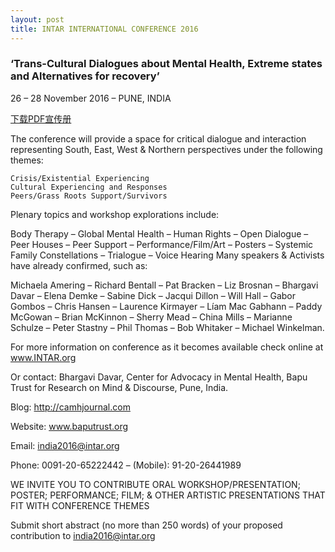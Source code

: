 ```yaml
---
layout: post
title: INTAR INTERNATIONAL CONFERENCE 2016
---
```

### ‘Trans-Cultural Dialogues about Mental Health, Extreme states and Alternatives for recovery’  

26 – 28 November 2016 – PUNE, INDIA

[下载PDF宣传册](http://intar.org/wp-content/uploads/intar_conference_2016_web.pdf)

The conference will provide a space for critical dialogue and interaction representing South, East, West & Northern perspectives under the following themes:

    Crisis/Existential Experiencing
    Cultural Experiencing and Responses
    Peers/Grass Roots Support/Survivors

<!--more-->

Plenary topics and workshop explorations include:

Body Therapy – Global Mental Health – Human Rights – Open Dialogue – Peer Houses – Peer Support – Performance/Film/Art – Posters – Systemic Family Constellations – Trialogue – Voice Hearing 
Many speakers & Activists have already confirmed, such as:

Michaela Amering – Richard Bentall – Pat Bracken – Liz Brosnan – Bhargavi Davar – Elena Demke – Sabine Dick – Jacqui Dillon – Will Hall – Gabor Gombos – Chris Hansen – Laurence Kirmayer – Líam Mac Gabhann – Paddy McGowan – Brian McKinnon – Sherry Mead – China Mills – Marianne Schulze – Peter Stastny – Phil Thomas – Bob Whitaker – Michael Winkelman.

For more information on conference as it becomes available check online at www.INTAR.org

Or contact: Bhargavi Davar, Center for Advocacy in Mental Health, Bapu Trust for Research on Mind & Discourse, Pune, India.

Blog: http://camhjournal.com

Website: www.baputrust.org

Email: india2016@intar.org

Phone: 0091-20-65222442 – (Mobile): 91-20-26441989

WE INVITE YOU TO CONTRIBUTE ORAL WORKSHOP/PRESENTATION; POSTER; PERFORMANCE; FILM; & OTHER ARTISTIC PRESENTATIONS THAT FIT WITH CONFERENCE THEMES

Submit short abstract (no more than 250 words) of your proposed contribution to india2016@intar.org
